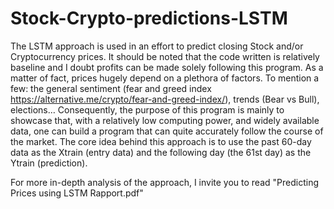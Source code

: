 # Stock-Crypto-predictions-LSTM
The LSTM approach is used in an effort to predict closing Stock and/or Cryptocurrency prices. It should be noted that the code written is relatively baseline and I doubt profits can be made solely following this program. As a matter of fact, prices hugely depend on a plethora of factors. To mention a few: the general sentiment (fear and greed index https://alternative.me/crypto/fear-and-greed-index/), trends (Bear vs Bull), elections…
Consequently, the purpose of this program is mainly to showcase that, with a relatively low computing power, and widely available data, one can build a program that can quite accurately follow the course of the market. 
The core idea behind this approach is to use the past 60-day data as the Xtrain (entry data) and the following day (the 61st day) as the Ytrain (prediction). 

For more in-depth analysis of the approach, I invite you to read "Predicting Prices using LSTM Rapport.pdf"
